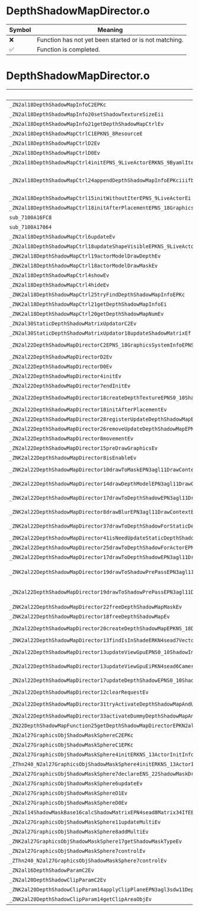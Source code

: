 # DepthShadowMapDirector.o
| Symbol | Meaning 
| ------------- | ------------- 
| :x: | Function has not yet been started or is not matching. 
| :white_check_mark: | Function is completed. 


# DepthShadowMapDirector.o
| Symbol (Mangled) | Symbol (Demangled) | Decompiled? |
| ------------- |  ------------- | ------------- |
| `_ZN2al18DepthShadowMapInfoC2EPKc` | `al::DepthShadowMapInfo::DepthShadowMapInfo(char const*)` | :x: |
| `_ZN2al18DepthShadowMapInfo20setShadowTextureSizeEii` | `al::DepthShadowMapInfo::setShadowTextureSize(int,int)` | :x: |
| `_ZN2al18DepthShadowMapInfo21getDepthShadowMapCtrlEv` | `al::DepthShadowMapInfo::getDepthShadowMapCtrl(void)` | :x: |
| `_ZN2al18DepthShadowMapCtrlC1EPKNS_8ResourceE` | `al::DepthShadowMapCtrl::DepthShadowMapCtrl(al::Resource const*)` | :x: |
| `_ZN2al18DepthShadowMapCtrlD2Ev` | `al::DepthShadowMapCtrl::~DepthShadowMapCtrl()` | :x: |
| `_ZN2al18DepthShadowMapCtrlD0Ev` | `al::DepthShadowMapCtrl::~DepthShadowMapCtrl()` | :x: |
| `_ZN2al18DepthShadowMapCtrl4initEPNS_9LiveActorERKNS_9ByamlIterE` | `al::DepthShadowMapCtrl::init(al::LiveActor *,al::ByamlIter const&)` | :x: |
| `_ZN2al18DepthShadowMapCtrl24appendDepthShadowMapInfoEPKciiifbRKN4sead7Vector3IfEEbS7_S7_bS2_ibfffbbfibbf` | `al::DepthShadowMapCtrl::appendDepthShadowMapInfo(char const*,int,int,int,float,bool,sead::Vector3<float> const&,bool,sead::Vector3<float> const&,sead::Vector3<float> const&,bool,char const*,int,bool,float,float,float,bool,bool,float,int,bool,bool,float)` | :x: |
| `_ZN2al18DepthShadowMapCtrl15initWithoutIterEPNS_9LiveActorEi` | `al::DepthShadowMapCtrl::initWithoutIter(al::LiveActor *,int)` | :x: |
| `_ZN2al18DepthShadowMapCtrl18initAfterPlacementEPNS_18GraphicsSystemInfoE` | `al::DepthShadowMapCtrl::initAfterPlacement(al::GraphicsSystemInfo *)` | :x: |
| `sub_7100A16FC8` | `` | :x: |
| `sub_7100A17064` | `` | :x: |
| `_ZN2al18DepthShadowMapCtrl6updateEv` | `al::DepthShadowMapCtrl::update(void)` | :x: |
| `_ZN2al18DepthShadowMapCtrl18updateShapeVisibleEPKNS_9LiveActorE` | `al::DepthShadowMapCtrl::updateShapeVisible(al::LiveActor const*)` | :x: |
| `_ZNK2al18DepthShadowMapCtrl19actorModelDrawDepthEv` | `al::DepthShadowMapCtrl::actorModelDrawDepth(void)const` | :x: |
| `_ZNK2al18DepthShadowMapCtrl18actorModelDrawMaskEv` | `al::DepthShadowMapCtrl::actorModelDrawMask(void)const` | :x: |
| `_ZN2al18DepthShadowMapCtrl4showEv` | `al::DepthShadowMapCtrl::show(void)` | :x: |
| `_ZN2al18DepthShadowMapCtrl4hideEv` | `al::DepthShadowMapCtrl::hide(void)` | :x: |
| `_ZNK2al18DepthShadowMapCtrl25tryFindDepthShadowMapInfoEPKc` | `al::DepthShadowMapCtrl::tryFindDepthShadowMapInfo(char const*)const` | :x: |
| `_ZNK2al18DepthShadowMapCtrl21getDepthShadowMapInfoEi` | `al::DepthShadowMapCtrl::getDepthShadowMapInfo(int)const` | :x: |
| `_ZNK2al18DepthShadowMapCtrl20getDepthShadowMapNumEv` | `al::DepthShadowMapCtrl::getDepthShadowMapNum(void)const` | :x: |
| `_ZN2al30StaticDepthShadowMatrixUpdatorC2Ev` | `al::StaticDepthShadowMatrixUpdator::StaticDepthShadowMatrixUpdator(void)` | :x: |
| `_ZN2al30StaticDepthShadowMatrixUpdator18updateShadowMatrixEf` | `al::StaticDepthShadowMatrixUpdator::updateShadowMatrix(float)` | :x: |
| `_ZN2al22DepthShadowMapDirectorC2EPNS_18GraphicsSystemInfoEPNS_15ExecuteDirectorEPNS_15AreaObjDirectorE` | `al::DepthShadowMapDirector::DepthShadowMapDirector(al::GraphicsSystemInfo *,al::ExecuteDirector *,al::AreaObjDirector *)` | :x: |
| `_ZN2al22DepthShadowMapDirectorD2Ev` | `al::DepthShadowMapDirector::~DepthShadowMapDirector()` | :x: |
| `_ZN2al22DepthShadowMapDirectorD0Ev` | `al::DepthShadowMapDirector::~DepthShadowMapDirector()` | :x: |
| `_ZN2al22DepthShadowMapDirector4initEv` | `al::DepthShadowMapDirector::init(void)` | :x: |
| `_ZN2al22DepthShadowMapDirector7endInitEv` | `al::DepthShadowMapDirector::endInit(void)` | :x: |
| `_ZN2al22DepthShadowMapDirector18createDepthTextureEPNS0_10ShadowInfoEb` | `al::DepthShadowMapDirector::createDepthTexture(al::DepthShadowMapDirector::ShadowInfo *,bool)` | :x: |
| `_ZN2al22DepthShadowMapDirector18initAfterPlacementEv` | `al::DepthShadowMapDirector::initAfterPlacement(void)` | :x: |
| `_ZN2al22DepthShadowMapDirector28registerUpdateDepthShadowMapEPNS_18DepthShadowMapInfoE` | `al::DepthShadowMapDirector::registerUpdateDepthShadowMap(al::DepthShadowMapInfo *)` | :x: |
| `_ZN2al22DepthShadowMapDirector26removeUpdateDepthShadowMapEPNS_18DepthShadowMapInfoE` | `al::DepthShadowMapDirector::removeUpdateDepthShadowMap(al::DepthShadowMapInfo *)` | :x: |
| `_ZN2al22DepthShadowMapDirector8movementEv` | `al::DepthShadowMapDirector::movement(void)` | :x: |
| `_ZN2al22DepthShadowMapDirector15preDrawGraphicsEv` | `al::DepthShadowMapDirector::preDrawGraphics(void)` | :x: |
| `_ZNK2al22DepthShadowMapDirector8isEnableEv` | `al::DepthShadowMapDirector::isEnable(void)const` | :x: |
| `_ZNK2al22DepthShadowMapDirector10drawToMaskEPN3agl11DrawContextEPKNS1_17RenderTargetDepthE` | `al::DepthShadowMapDirector::drawToMask(agl::DrawContext *,agl::RenderTargetDepth const*)const` | :x: |
| `_ZNK2al22DepthShadowMapDirector14drawDepthModelEPN3agl11DrawContextEPKNS_18DepthShadowMapCtrlE` | `al::DepthShadowMapDirector::drawDepthModel(agl::DrawContext *,al::DepthShadowMapCtrl const*)const` | :x: |
| `_ZNK2al22DepthShadowMapDirector17drawToDepthShadowEPN3agl11DrawContextEPNS0_10ShadowInfoE` | `al::DepthShadowMapDirector::drawToDepthShadow(agl::DrawContext *,al::DepthShadowMapDirector::ShadowInfo *)const` | :x: |
| `_ZNK2al22DepthShadowMapDirector8drawBlurEPN3agl11DrawContextEPNS1_11TextureDataEiNS1_12RenderBufferEPKS4_` | `al::DepthShadowMapDirector::drawBlur(agl::DrawContext *,agl::TextureData *,int,agl::RenderBuffer,agl::TextureData const*)const` | :x: |
| `_ZNK2al22DepthShadowMapDirector37drawToDepthShadowForStaticDepthShadowEPN3agl11DrawContextE` | `al::DepthShadowMapDirector::drawToDepthShadowForStaticDepthShadow(agl::DrawContext *)const` | :x: |
| `_ZNK2al22DepthShadowMapDirector41isNeedUpdateStaticDepthShadowCurrentFrameEv` | `al::DepthShadowMapDirector::isNeedUpdateStaticDepthShadowCurrentFrame(void)const` | :x: |
| `_ZNK2al22DepthShadowMapDirector25drawToDepthShadowForActorEPN3agl11DrawContextE` | `al::DepthShadowMapDirector::drawToDepthShadowForActor(agl::DrawContext *)const` | :x: |
| `_ZNK2al22DepthShadowMapDirector17drawToDepthShadowEPN3agl11DrawContextE` | `al::DepthShadowMapDirector::drawToDepthShadow(agl::DrawContext *)const` | :x: |
| `_ZNK2al22DepthShadowMapDirector19drawToShadowPrePassEPN3agl11DrawContextEPKNS1_17RenderTargetDepthEPKNS1_11TextureDataEPKNS1_14TextureSamplerEPNS0_10ShadowInfoE` | `al::DepthShadowMapDirector::drawToShadowPrePass(agl::DrawContext *,agl::RenderTargetDepth const*,agl::TextureData const*,agl::TextureSampler const*,al::DepthShadowMapDirector::ShadowInfo *)const` | :x: |
| `_ZN2al22DepthShadowMapDirector19drawToShadowPrePassEPN3agl11DrawContextEiPNS_18GraphicsSystemInfoEPNS1_3sdw13ShadowPrePassEPKNS1_17RenderTargetDepthEPKNS1_11TextureDataEbbb` | `al::DepthShadowMapDirector::drawToShadowPrePass(agl::DrawContext *,int,al::GraphicsSystemInfo *,agl::sdw::ShadowPrePass *,agl::RenderTargetDepth const*,agl::TextureData const*,bool,bool,bool)` | :x: |
| `_ZNK2al22DepthShadowMapDirector22freeDepthShadowMapMaskEv` | `al::DepthShadowMapDirector::freeDepthShadowMapMask(void)const` | :x: |
| `_ZNK2al22DepthShadowMapDirector18freeDepthShadowMapEv` | `al::DepthShadowMapDirector::freeDepthShadowMap(void)const` | :x: |
| `_ZN2al22DepthShadowMapDirector20createDepthShadowMapEPKNS_18DepthShadowMapCtrlEPKNS_11ModelKeeperEPKciii` | `al::DepthShadowMapDirector::createDepthShadowMap(al::DepthShadowMapCtrl const*,al::ModelKeeper const*,char const*,int,int,int)` | :x: |
| `_ZNK2al22DepthShadowMapDirector13findIsInShadeERKN4sead7Vector3IfEE` | `al::DepthShadowMapDirector::findIsInShade(sead::Vector3<float> const&)const` | :x: |
| `_ZN2al22DepthShadowMapDirector13updateViewGpuEPNS0_10ShadowInfoEPKN4sead6CameraEPKNS_10ProjectionE` | `al::DepthShadowMapDirector::updateViewGpu(al::DepthShadowMapDirector::ShadowInfo *,sead::Camera const*,al::Projection const*)` | :x: |
| `_ZN2al22DepthShadowMapDirector13updateViewGpuEiPKN4sead6CameraEPKNS_10ProjectionE` | `al::DepthShadowMapDirector::updateViewGpu(int,sead::Camera const*,al::Projection const*)` | :x: |
| `_ZN2al22DepthShadowMapDirector17updateDepthShadowEPNS0_10ShadowInfoE` | `al::DepthShadowMapDirector::updateDepthShadow(al::DepthShadowMapDirector::ShadowInfo *)` | :x: |
| `_ZN2al22DepthShadowMapDirector12clearRequestEv` | `al::DepthShadowMapDirector::clearRequest(void)` | :x: |
| `_ZN2al22DepthShadowMapDirector31tryActivateDepthShadowMapAndUboEPN3agl11DrawContextEPNS_18DepthShadowMapInfoE` | `al::DepthShadowMapDirector::tryActivateDepthShadowMapAndUbo(agl::DrawContext *,al::DepthShadowMapInfo *)` | :x: |
| `_ZN2al22DepthShadowMapDirector33activateDummyDepthShadowMapAndUboEPN3agl11DrawContextE` | `al::DepthShadowMapDirector::activateDummyDepthShadowMapAndUbo(agl::DrawContext *)` | :x: |
| `_ZN22DepthShadowMapFunction25getDepthShadowMapDirectorEPKN2al9LiveActorE` | `DepthShadowMapFunction::getDepthShadowMapDirector(al::LiveActor const*)` | :x: |
| `_ZN2al27GraphicsObjShadowMaskSphereC2EPKc` | `al::GraphicsObjShadowMaskSphere::GraphicsObjShadowMaskSphere(char const*)` | :x: |
| `_ZN2al27GraphicsObjShadowMaskSphereC1EPKc` | `al::GraphicsObjShadowMaskSphere::GraphicsObjShadowMaskSphere(char const*)` | :x: |
| `_ZN2al27GraphicsObjShadowMaskSphere4initERKNS_13ActorInitInfoE` | `al::GraphicsObjShadowMaskSphere::init(al::ActorInitInfo const&)` | :x: |
| `_ZThn240_N2al27GraphicsObjShadowMaskSphere4initERKNS_13ActorInitInfoE` | ``non-virtual thunk to'al::GraphicsObjShadowMaskSphere::init(al::ActorInitInfo const&)` | :x: |
| `_ZN2al27GraphicsObjShadowMaskSphere7declareENS_22ShadowMaskDrawCategoryE` | `al::GraphicsObjShadowMaskSphere::declare(al::ShadowMaskDrawCategory)` | :x: |
| `_ZN2al27GraphicsObjShadowMaskSphere6updateEv` | `al::GraphicsObjShadowMaskSphere::update(void)` | :x: |
| `_ZN2al27GraphicsObjShadowMaskSphereD1Ev` | `al::GraphicsObjShadowMaskSphere::~GraphicsObjShadowMaskSphere()` | :x: |
| `_ZN2al27GraphicsObjShadowMaskSphereD0Ev` | `al::GraphicsObjShadowMaskSphere::~GraphicsObjShadowMaskSphere()` | :x: |
| `_ZN2al14ShadowMaskBase16calcShadowMatrixEPN4sead8Matrix34IfEE` | `al::ShadowMaskBase::calcShadowMatrix(sead::Matrix34<float> *)` | :x: |
| `_ZN2al27GraphicsObjShadowMaskSphere11updateMultiEv` | `al::GraphicsObjShadowMaskSphere::updateMulti(void)` | :x: |
| `_ZN2al27GraphicsObjShadowMaskSphere8addMultiEv` | `al::GraphicsObjShadowMaskSphere::addMulti(void)` | :x: |
| `_ZNK2al27GraphicsObjShadowMaskSphere17getShadowMaskTypeEv` | `al::GraphicsObjShadowMaskSphere::getShadowMaskType(void)const` | :x: |
| `_ZN2al27GraphicsObjShadowMaskSphere7controlEv` | `al::GraphicsObjShadowMaskSphere::control(void)` | :x: |
| `_ZThn240_N2al27GraphicsObjShadowMaskSphere7controlEv` | ``non-virtual thunk to'al::GraphicsObjShadowMaskSphere::control(void)` | :x: |
| `_ZN2al16DepthShadowParamC2Ev` | `al::DepthShadowParam::DepthShadowParam(void)` | :x: |
| `_ZN2al20DepthShadowClipParamC2Ev` | `al::DepthShadowClipParam::DepthShadowClipParam(void)` | :x: |
| `_ZNK2al20DepthShadowClipParam14applyClipPlaneEPN3agl3sdw11DepthShadowE` | `al::DepthShadowClipParam::applyClipPlane(agl::sdw::DepthShadow *)const` | :x: |
| `_ZNK2al20DepthShadowClipParam14getClipAreaObjEv` | `al::DepthShadowClipParam::getClipAreaObj(void)const` | :x: |
